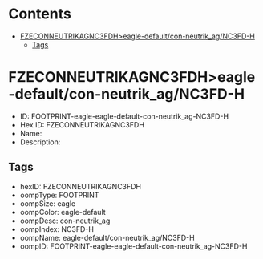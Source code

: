 



Contents
========

* [FZECONNEUTRIKAGNC3FDH>eagle-default/con-neutrik_ag/NC3FD-H](#fzeconneutrikagnc3fdheagle-defaultcon-neutrik_agnc3fd-h)
	* [Tags](#tags)

# FZECONNEUTRIKAGNC3FDH>eagle-default/con-neutrik_ag/NC3FD-H

- ID: FOOTPRINT-eagle-eagle-default-con-neutrik_ag-NC3FD-H
- Hex ID: FZECONNEUTRIKAGNC3FDH
- Name: 
- Description: 

## Tags

- hexID: FZECONNEUTRIKAGNC3FDH
- oompType: FOOTPRINT
- oompSize: eagle
- oompColor: eagle-default
- oompDesc: con-neutrik_ag
- oompIndex: NC3FD-H
- oompName: eagle-default/con-neutrik_ag/NC3FD-H
- oompID: FOOTPRINT-eagle-eagle-default-con-neutrik_ag-NC3FD-H
